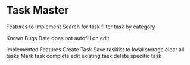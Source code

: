 # Task Master


Features to implement
Search for task
filter task by category

Known Bugs
Date does not autofill on edit


Implemented Features
Create Task
Save tasklist to local storage
clear all tasks
Mark task complete
edit existing task
delete specific task
 
